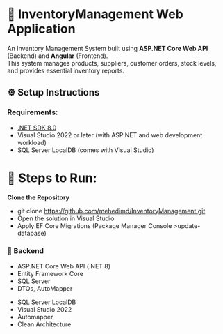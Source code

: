 
# 📝 InventoryManagement Web Application

An Inventory Management System built using **ASP.NET Core Web API** (Backend) and **Angular** (Frontend).  
This system manages products, suppliers, customer orders, stock levels, and provides essential inventory reports.

## ⚙️ Setup Instructions

###  Requirements:
- [.NET SDK 8.0](https://dotnet.microsoft.com/download)
- Visual Studio 2022 or later (with ASP.NET and web development workload)
- SQL Server LocalDB (comes with Visual Studio)

# 🚀 Steps to Run:
  **Clone the Repository**
   * git clone https://github.com/mehedimd/InventoryManagement.git
   * Open the solution in Visual Studio
   * Apply EF Core Migrations (Package Manager Console >update-database)


### 🔹 Backend
- ASP.NET Core Web API (.NET 8)
- Entity Framework Core
- SQL Server
- DTOs, AutoMapper
* SQL Server LocalDB
* Visual Studio 2022
* Automapper
* Clean Architecture
